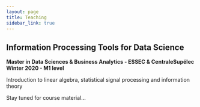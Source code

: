 ```yaml
---
layout: page
title: Teaching
sidebar_link: true
---
```



Information Processing Tools for Data Science 
------
__Master in Data Sciences & Business Analytics - ESSEC & CentraleSupélec__
__Winter 2020 - M1 level__

Introduction to linear algebra, statistical signal processing and information theory

Stay tuned for course material...
